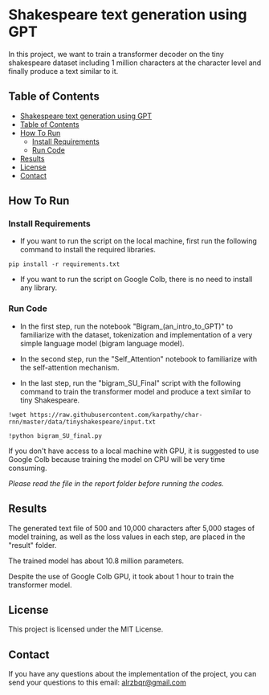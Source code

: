 # Shakespeare text generation using GPT

In this project, we want to train a transformer decoder on the tiny shakespeare dataset including 1 million characters at the character level and finally produce a text similar to it.

## Table of Contents

- [Shakespeare text generation using GPT](#shakespeare-text-generation-using-gpt)
- [Table of Contents](#table-of-contents)
- [How To Run](#how-to-run)
  - [Install Requirements](#install-requirements)
  - [Run Code](#run-code)
- [Results](#results)
- [License](#license)
- [Contact](#contact)

## How To Run

### Install Requirements

- If you want to run the script on the local machine, first run the following command to install the required libraries.
```
pip install -r requirements.txt
```

- If you want to run the script on Google Colb, there is no need to install any library.

### Run Code

- In the first step, run the notebook "Bigram_(an_intro_to_GPT)" to familiarize with the dataset, tokenization and implementation of a very simple language model (bigram language model).

- In the second step, run the "Self_Attention" notebook to familiarize with the self-attention mechanism.

- In the last step, run the "bigram_SU_Final" script with the following command to train the transformer model and produce a text similar to tiny Shakespeare.
```
!wget https://raw.githubusercontent.com/karpathy/char-rnn/master/data/tinyshakespeare/input.txt

!python bigram_SU_final.py
```
If you don't have access to a local machine with GPU, it is suggested to use Google Colb because training the model on CPU will be very time consuming.

*Please read the file in the report folder before running the codes.*

## Results

The generated text file of 500 and 10,000 characters after 5,000 stages of model training, as well as the loss values in each step, are placed in the "result" folder.

The trained model has about 10.8 million parameters.

Despite the use of Google Colb GPU, it took about 1 hour to train the transformer model.

## License

This project is licensed under the MIT License.

## Contact

If you have any questions about the implementation of the project, you can send your questions to this email: alrzbqr@gmail.com

